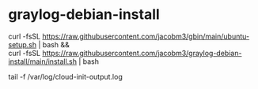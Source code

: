 # graylog-debian-install

curl -fsSL https://raw.githubusercontent.com/jacobm3/gbin/main/ubuntu-setup.sh | bash && \
curl -fsSL https://raw.githubusercontent.com/jacobm3/graylog-debian-install/main/install.sh | bash



tail -f /var/log/cloud-init-output.log
